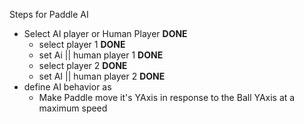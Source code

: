Steps for Paddle AI

- Select AI player or Human Player **DONE**
  - select player 1 **DONE**
  - set Ai || human player 1 **DONE**
  - select player 2 **DONE**
  - set AI || human player 2 **DONE**
- define AI behavior as
  - Make Paddle move it's YAxis in response to the Ball YAxis at a maximum speed
